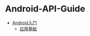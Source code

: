 # Android-API-Guide

* [Android入门](https://github.com/JiongBull/Android-API-Guide/master/01-入门/Android入门.md)
	* [应用基础](https://github.com/JiongBull/Android-API-Guide/master/01-入门/应用基础.md)